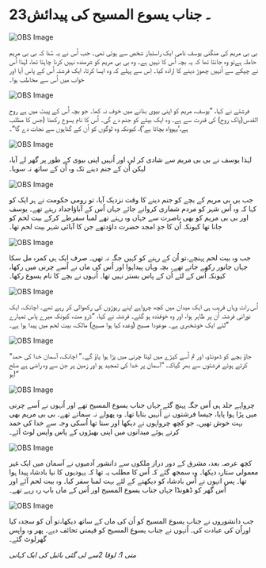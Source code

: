 # 23۔ جناب یسوع المسیح کی پیدائش

![OBS Image](https://cdn.door43.org/obs/jpg/360px/obs-en-23-01.jpg)

بی بی مریم کی منگنی یوسف نامی ایک راستباز شخص سے ہوئی تھی۔ جب اُس نے یہ سُنا کہ بی بی مریم حاملہ ہےتو وہ جانتا تھا کہ یہ بچہ اُس کا نہیں ہے۔ وہ بی بی مریم کو شرمندہ نہیں کرنا چاہتا تھا، لہٰذا اُس نے چپکے سے اُنہیں چھوڑ دینے کا ارادہ کیا۔ اِس سے پہلے کہ وہ ایسا کرتا، ایک فرشتہ اُس کے پاس آیا اور خواب میں اُس سے مخاطب ہوا۔

![OBS Image](https://cdn.door43.org/obs/jpg/360px/obs-en-23-02.jpg)

فرشتے نے کہا، ”یوسف، مریم کو اپنی بیوی بنانے میں خوف نہ کھا۔ جو بچہ اُس کے پیٹ میں ہے روح القدس(پاک روح) کی قدرت سے ہے۔ وہ ایک بیٹے کو جنم دے گی۔ اُس کا نام یسوع رکھنا (جس کا مطلب ہے،‘یہوواہ بچاتا ہے’)، کیونکہ وہ لوگوں کو اُن کے گناہوں سے نجات دے گا“۔

![OBS Image](https://cdn.door43.org/obs/jpg/360px/obs-en-23-03.jpg)

لہٰذا یوسف نے بی بی مریم سے شادی کر لی اور اُنہیں اپنی بیوی کے طور پر گھر لے آیا، لیکن اُن کے جنم دینے تک وہ اُن کے ساتھ نہ سویا۔

![OBS Image](https://cdn.door43.org/obs/jpg/360px/obs-en-23-04.jpg)

جب بی بی مریم کے بچے کو جنم دینے کا وقت نزدیک آیا، تو رومی حکومت نے ہر ایک کو کہا کہ وہ اُس شہر کو مردم شماری کروانے جائے جہاں اُس کے آباؤاجداد رہتے تھے۔ یوسف اور بی بی مریم کو بھی ناصرت سے جہاں وہ رہتے تھے لمبا سفرطے کرکے بیت لحم کو جانا تھا کیونکہ اُن کا جدِِ امجد حضرت داؤدتھے جن کا آبائی شہر بیت لحم تھا۔

![OBS Image](https://cdn.door43.org/obs/jpg/360px/obs-en-23-05.jpg)

جب وہ بیت لحم پہنچے،تو اُن کے رہنے کو کہیں جگہ نہ تھی۔ صرف ایک ہی کمرہ مل سکا جہاں جانور رکھے جاتے تھے۔ بچہ وہاں پیداہوا اور اُس کی ماں نے اُسے چرنی میں رکھا، کیونکہ اُس کے لئے اُن کے پاس بستر نہیں تھا۔ اُنہوں نے بچے کا نام یسوع رکھا۔

![OBS Image](https://cdn.door43.org/obs/jpg/360px/obs-en-23-06.jpg)

اُس رات وہاں قریب ہی ایک میدان میں کچھ چرواہے اپنے ریوڑوں کی رکھوالی کر رہے تھے۔ اچانک، ایک نورانی فرشتہ اُن پر ظاہر ہوا، اور وہ خوفذدہ ہو گئے۔ فرشتہ نے کہا، “ڈرو مت، کیونکہ میرے پاس تمہارے لئے ایک خوشخبری ہے۔ موعودا مسیح (وعدہ کیا ہوا مسیح) مالک، بیت لحم میں پیدا ہوا ہے۔”

![OBS Image](https://cdn.door43.org/obs/jpg/360px/obs-en-23-07.jpg)

“جاؤ بچے کو ڈھونڈو، اور تم اُسے کپڑے میں لپٹا چرنی میں پڑا ہوا پاؤ گے۔” اچانک، آسمان خدا کی حمد کرتے ہوئے فرشتوں سے بھر گیاکہ، “آسمان پر خدا کی تمجید ہو اور زمین پر جن سے وہ راضی ہے صلح ہو!”

![OBS Image](https://cdn.door43.org/obs/jpg/360px/obs-en-23-08.jpg)

چرواہے جلد ہی اُس جگہ پہنچ گئے جہاں جناب یسوع المسیح تھے اور اُنہوں نے اُسے چرنی میں پڑا ہوا پایا، جیسا فرشتوں نے اُنہیں بتایا تھا۔ وہ پھولے نہ سماتے تھے۔ بی بی مریم بھی بہت خوش تھیں۔ جو کچھ چرواہوں نے دیکھا اور سنا تھا اُسکی وجہ سے خدا کی حمد کرتے ہوئے میدانوں میں اپنی بھیڑوں کے پاس واپس لوٹ آئے۔

![OBS Image](https://cdn.door43.org/obs/jpg/360px/obs-en-23-09.jpg)

کچھ عرصہ بعد، مشرق کے دور دراز ملکوں سے دانشور آدمیوں نے آسمان میں ایک غیر معمولی ستارہ دیکھا۔ وہ سمجھ گئے کہ اُس کا مطلب یہ تھا کہ یہودیوں کا نیا بادشاہ پیدا ہوا تھا۔ پس انہوں نے اُس بادشاہ کو دیکھنے کے لئے بہت لمبا سفر کیا۔ وہ بیت لحم آئے اور اُس گھر کو ڈھونڈا جہاں جناب یسوع المسیح اور اُس کے ماں باپ رہ رہے تھے۔

![OBS Image](https://cdn.door43.org/obs/jpg/360px/obs-en-23-10.jpg)

جب دانشوروں نے جناب یسوع المسیح کو اُن کی ماں کے ساتھ دیکھا،تو اُن کو سجدہ کیا اوراُن کی عبادت کی۔ اُنہوں نے جناب یسوع المسیح کو قیمتی تحائف دیے۔ پھر وہ واپس گھرلوٹ گئے۔

_متی 1؛ لوقا 2سے لی گئی بائبل کی ایک کہانی_